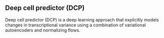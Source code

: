 ## Deep cell predictor (DCP)
Deep cell predictor (DCP) is a deep learning approach that explicitly models changes in transcriptional variance using a combination of variational autoencoders and normalizing flows. 
